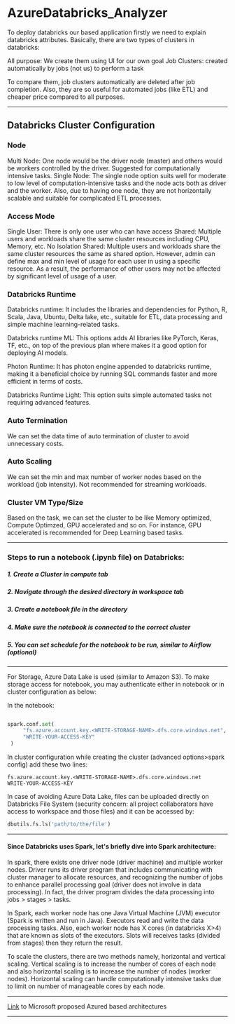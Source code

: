 # AzureDatabricks_Analyzer

To deploy databricks our based application firstly we need to explain databricks attributes. Basically, there are two types of clusters in databricks:

All purpose: We create them using UI for our own goal
Job Clusters: created automatically by jobs (not us) to perform a task

To compare them, job clusters automatically are deleted after job completion. Also, they are so useful for automated jobs (like ETL) and cheaper price compared to all purposes.
<hr>

## Databricks Cluster Configuration
### Node
Multi Node: One node would be the driver node (master) and others would be workers controlled by the driver. Suggested for computationally intensive tasks. 
Single Node: The single node option suits well for moderate to low level of computation-intensive tasks and the node acts both as driver and the worker. Also, due to having one node, they are not horizontally scalable and suitable for complicated ETL processes.

 ### Access Mode
 Single User: There is only one user who can have access
 Shared: Multiple users and workloads share the same cluster resources including CPU, Memory, etc.
 No Isolation Shared: Multiple users and workloads share the same cluster resources the same as shared option. However, admin can define max and min level of usage for each user in using a specific resource. As a result, the performance of other users may not be affected by significant level of usage of a user.

### Databricks Runtime
Databricks runtime: It includes the libraries and dependencies for Python, R, Scala, Java, Ubuntu, Delta lake, etc., suitable for ETL, data processing and simple machine learning-related tasks.

Databricks runtime ML: This options adds AI libraries like PyTorch, Keras, TF, etc., on top of the previous plan where makes it a good option for deploying AI models.

Photon Runtime: It has photon engine appended to databricks runtime, making it a beneficial choice by running SQL commands faster and more efficient in terms of costs.

Databricks Runtime Light: This option suits simple automated tasks not requiring advanced features. 

### Auto Termination
We can set the data time of auto termination of cluster to avoid unnecessary costs.

### Auto Scaling
We can set the min and max number of worker nodes based on the workload (job intensity). Not recommended for streaming workloads.

### Cluster VM Type/Size
Based on the task, we can set the cluster to be like Memory optimized, Compute Optimzed, GPU accelerated and so on. For instance, GPU accelerated is recommended for Deep Learning based tasks.

<hr>

<h3>Steps to run a notebook (.ipynb file) on Databricks:</h3>
<h5>1. Create a Cluster in compute tab</h5>
<h5>2. Navigate through the desired directory in workspace tab</h5>
<h5>3. Create a notebook file in the directory</h5>
<h5>4. Make sure the notebook is connected to the correct cluster</h5>
<h5>5. You can set schedule for the notebook to be run, similar to Airflow (optional)</h5>

<hr>

For Storage, Azure Data Lake is used (similar to Amazon S3). To make storage access for notebook, you may authenticate either in notebook or in cluster configuration as below:

In the notebook:
```python

spark.conf.set(
     "fs.azure.account.key.<WRITE-STORAGE-NAME>.dfs.core.windows.net",
     "WRITE-YOUR-ACCESS-KEY"
 )

```

In cluster configuration while creating the cluster (advanced options>spark config) add these two lines:

```
fs.azure.account.key.<WRITE-STORAGE-NAME>.dfs.core.windows.net
WRITE-YOUR-ACCESS-KEY
```
In case of avoiding Azure Data Lake, files can be uploaded directly on Databricks File System (security concern: all project collaborators have access to workspace and those files) and it can be accessed by:

```python
dbutils.fs.ls('path/to/the/file')
```

<hr> 
<h4>Since Databricks uses Spark, let's briefly dive into Spark architecture:</h4>
In spark, there exists one driver node (driver machine) and multiple worker nodes. Driver runs its driver program that includes communicating with cluster manager to allocate resources, and recognizing the number of jobs to enhance parallel processing goal (driver does not involve in data processing). In fact, the driver program divides the data processing into jobs > stages > tasks. 

In Spark, each worker node has one Java Virtual Machine (JVM) executor (Spark is written and run in Java). Executors read and write the data processing tasks. Also, each worker node has X cores (in databricks X>4) that are known as slots of the executors. Slots will receives tasks (divided from stages) then they return the result.

To scale the clusters, there are two methods namely, horizontal and vertical scaling. Vertical scaling is to increase the number of cores of each node and also horizontal scaling is to increase the number of nodes (worker nodes). Horizontal scaling can handle computationally intensive tasks due to limit on number of manageable cores by each node.
<hr>

[Link](https://learn.microsoft.com/en-us/azure/architecture/browse/) to Microsoft proposed Azured based architectures

<hr>
